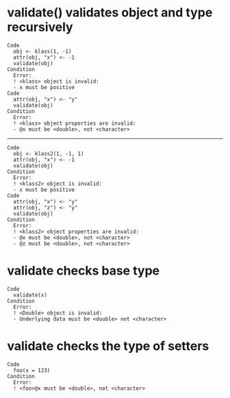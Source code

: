 # validate() validates object and type recursively

    Code
      obj <- klass(1, -1)
      attr(obj, "x") <- -1
      validate(obj)
    Condition
      Error:
      ! <klass> object is invalid:
      - x must be positive
    Code
      attr(obj, "x") <- "y"
      validate(obj)
    Condition
      Error:
      ! <klass> object properties are invalid:
      - @x must be <double>, not <character>

---

    Code
      obj <- klass2(1, -1, 1)
      attr(obj, "x") <- -1
      validate(obj)
    Condition
      Error:
      ! <klass2> object is invalid:
      - x must be positive
    Code
      attr(obj, "x") <- "y"
      attr(obj, "z") <- "y"
      validate(obj)
    Condition
      Error:
      ! <klass2> object properties are invalid:
      - @x must be <double>, not <character>
      - @z must be <double>, not <character>

# validate checks base type

    Code
      validate(x)
    Condition
      Error:
      ! <Double> object is invalid:
      - Underlying data must be <double> not <character>

# validate checks the type of setters

    Code
      foo(x = 123)
    Condition
      Error:
      ! <foo>@x must be <double>, not <character>

